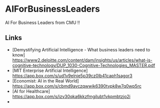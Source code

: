 # AIForBusinessLeaders
AI For Business Leaders from CMU !!





## Links
* [Demystifying Artificial Intelligence - What business leaders need to know] https://www2.deloitte.com/content/dam/insights/us/articles/what-is-cognitive-technology/DUP_1030-Cognitive-Technologies_MASTER.pdf
* [MIT Enterprise Artificial Intelligence] https://app.box.com/s/ud1v9elnje5p39cz0lb41caph1sagor3
* [Economist: AI in the Real World] https://app.box.com/s/cbmd9avczqwwik6390tvpk8w7q0wp5rc
* [AI for Healthcare] https://app.box.com/s/izv30qka6kkzfmgilubt1vkpmbtzjo2i
* 
